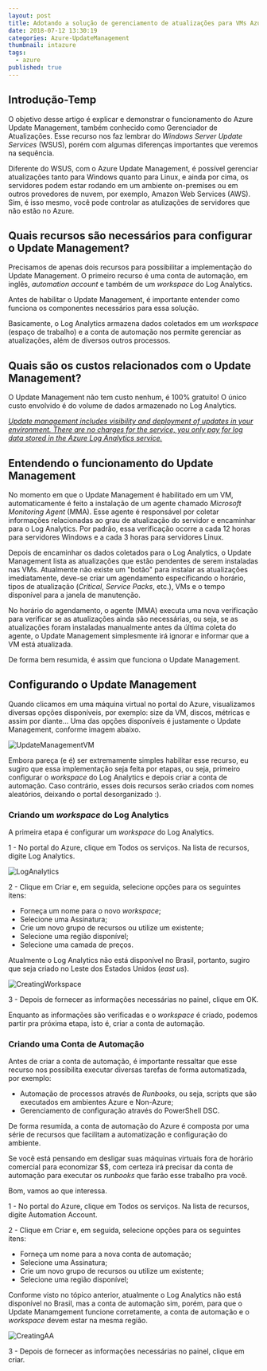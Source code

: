 ```yaml
---
layout: post
title: Adotando a solução de gerenciamento de atualizações para VMs Azure e non-Azure
date: 2018-07-12 13:30:19
categories: Azure-UpdateManagement
thumbnail: intazure
tags:
  - azure
published: true
---
```


## Introdução-Temp

O objetivo desse artigo é explicar e demonstrar o funcionamento do Azure Update Management, também conhecido como Gerenciador de Atualizações. Esse recurso nos faz lembrar do _Windows Server Update Services_ (WSUS), porém com algumas diferenças importantes que veremos na sequência.

Diferente do WSUS, com o Azure Update Management, é possível gerenciar atualizações tanto para Windows quanto para Linux, e ainda por cima, os servidores podem estar rodando em um ambiente on-premises ou em outros provedores de nuvem, por exemplo, Amazon Web Services (AWS). Sim, é isso mesmo, você pode controlar as atulizações de servidores que não estão no Azure.

## Quais recursos são necessários para configurar o Update Management?

Precisamos de apenas dois recursos para possibilitar a implementação do Update Management. O primeiro recurso é uma conta de automação, em inglês, _automation account_ e também de um _workspace_ do Log Analytics.

Antes de habilitar o Update Management, é importante entender como funciona os componentes necessários para essa solução.

Basicamente, o Log Analytics armazena dados coletados em um _workspace_ (espaço de trabalho) e a conta de automação nos permite gerenciar as atualizações, além de diversos outros processos.

## Quais são os custos relacionados com o Update Management?

O Update Management não tem custo nenhum, é 100% gratuito!
O único custo envolvido é do volume de dados armazenado no Log Analytics.

[_Update management includes visibility and deployment of updates in your environment. There are no charges for the service, you only pay for log data stored in the Azure Log Analytics service._](https://azure.microsoft.com/en-us/pricing/details/automation/ "Automation pricing ")

## Entendendo o funcionamento do Update Management

No momento em que o Update Management é habilitado em um VM, automaticamente é feito a instalação de um agente chamado _Microsoft Monitoring Agent_ (MMA). Esse agente é responsável por coletar informações relacionadas ao grau de atualização do servidor e encaminhar para o Log Analytics. Por padrão, essa verificação ocorre a cada 12 horas para servidores Windows e a cada 3 horas para servidores Linux. 

Depois de encaminhar os dados coletados para o Log Analytics, o Update Management lista as atualizações que estão pendentes de serem instaladas nas VMs. Atualmente não existe um "botão" para instalar as atualizações imediatamente, deve-se criar um agendamento especificando o horário, tipos de atualização (_Critical_, _Service Packs_, etc.), VMs e o tempo disponível para a janela de manutenção.

No horário do agendamento, o agente (MMA) executa uma nova verificação para verificar se as atualizações ainda são necessárias, ou seja, se as atualizações foram instaladas manualmente antes da última coleta do agente, o Update Management simplesmente irá ignorar e informar que a VM está atualizada.

De forma bem resumida, é assim que funciona o Update Management.

## Configurando o Update Management

Quando clicamos em uma máquina virtual no portal do Azure, visualizamos diversas opções disponíveis, por exemplo: size da VM, discos, métricas e assim por diante... Uma das opções disponíveis é justamente o Update Management, conforme imagem abaixo.

![UpdateManagementVM](https://i.imgur.com/5b49EXf.jpg)

Embora pareça (e é) ser extremamente simples habilitar esse recurso, eu sugiro que essa implementação seja feita por etapas, ou seja, primeiro configurar o _workspace_ do Log Analytics e depois criar a conta de automação. Caso contrário, esses dois recursos serão criados com nomes aleatórios, deixando o portal desorganizado :).

### Criando um _workspace_ do Log Analytics

A primeira etapa é configurar um _workspace_ do Log Analytics. 

1 - No portal do Azure, clique em Todos os serviços. Na lista de recursos, digite Log Analytics.

![LogAnalytics](https://i.imgur.com/a3lVVoy.png)

2 - Clique em Criar e, em seguida, selecione opções para os seguintes itens:

* Forneça um nome para o novo _workspace_;
* Selecione uma Assinatura;
* Crie um novo grupo de recursos ou utilize um existente;
* Selecione uma região disponível;
* Selecione uma camada de preços.

Atualmente o Log Analytics não está disponível no Brasil, portanto, sugiro que seja criado no Leste dos Estados Unidos (_east us_).

![CreatingWorkspace](https://i.imgur.com/bvycl5z.jpg)

3 - Depois de fornecer as informações necessárias no painel, clique em OK.

Enquanto as informações são verificadas e o _workspace_ é criado, podemos partir pra próxima etapa, isto é, criar a conta de automação.

### Criando uma Conta de Automação

Antes de criar a conta de automação, é importante ressaltar que esse recurso nos possibilita executar diversas tarefas de forma automatizada, por exemplo:

*  Automação de processos através de _Runbooks_, ou seja, scripts que são executados em ambientes Azure e Non-Azure;
* Gerenciamento de configuração através do PowerShell DSC.

De forma resumida, a conta de automação do Azure é composta por uma série de recursos que facilitam a automatização e configuração do ambiente.

Se você está pensando em desligar suas máquinas virtuais fora de horário comercial para economizar $$, com certeza irá precisar da conta de automação para executar os _runbooks_ que farão esse trabalho pra você.

Bom, vamos ao que interessa.

1 - No portal do Azure, clique em Todos os serviços. Na lista de recursos, digite Automation Account.

2 - Clique em Criar e, em seguida, selecione opções para os seguintes itens:

* Forneça um nome para a nova conta de automação;
* Selecione uma Assinatura;
* Crie um novo grupo de recursos ou utilize um existente;
* Selecione uma região disponível;

Conforme visto no tópico anterior, atualmente o Log Analytics não está disponível no Brasil, mas a conta de automação sim, porém, para que o Update Manamgement funcione corretamente, a conta de automação e o _workspace_ devem estar na mesma região.

![CreatingAA](https://i.imgur.com/Qfm8cu6.jpg)

3 - Depois de fornecer as informações necessárias no painel, clique em criar.

